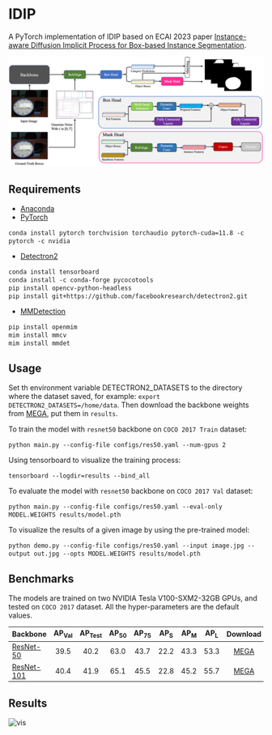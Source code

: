 # IDIP

A PyTorch implementation of IDIP based on ECAI 2023 paper
[Instance-aware Diffusion Implicit Process for Box-based Instance Segmentation](https://ebooks.iospress.nl/doi/10.3233/FAIA230485).

![Network Architecture](results/model.png)

## Requirements

- [Anaconda](https://www.anaconda.com/download/)
- [PyTorch](https://pytorch.org)

```
conda install pytorch torchvision torchaudio pytorch-cuda=11.8 -c pytorch -c nvidia
```

- [Detectron2](https://detectron2.readthedocs.io/en/latest/)

```
conda install tensorboard
conda install -c conda-forge pycocotools
pip install opencv-python-headless
pip install git+https://github.com/facebookresearch/detectron2.git
```

- [MMDetection](https://mmdetection.readthedocs.io/en/latest/)

```
pip install openmim
mim install mmcv 
mim install mmdet
```

## Usage

Set th environment variable DETECTRON2_DATASETS to the directory where the dataset saved, for example:
`export DETECTRON2_DATASETS=/home/data`. Then download the backbone weights
from [MEGA](https://mega.nz/folder/mSg00RZS#tkb1KdwIGZRTqcWnPZov7A), put them in `results`.

To train the model with `resnet50` backbone on `COCO 2017 Train` dataset:

```
python main.py --config-file configs/res50.yaml --num-gpus 2
```

Using tensorboard to visualize the training process:

```
tensorboard --logdir=results --bind_all
```

To evaluate the model with `resnet50` backbone on `COCO 2017 Val` dataset:

```
python main.py --config-file configs/res50.yaml --eval-only MODEL.WEIGHTS results/model.pth
```

To visualize the results of a given image by using the pre-trained model:

```
python demo.py --config-file configs/res50.yaml --input image.jpg --output out.jpg --opts MODEL.WEIGHTS results/model.pth
```

## Benchmarks

The models are trained on two NVIDIA Tesla V100-SXM2-32GB GPUs, and tested on `COCO 2017` dataset.
All the hyper-parameters are the default values.

| Backbone                          | AP<sub>Val</sub> | AP<sub>Test</sub> | AP<sub>50</sub> | AP<sub>75</sub> | AP<sub>S</sub> | AP<sub>M</sub> | AP<sub>L</sub> |                                     Download                                      |
|-----------------------------------|:----------------:|:-----------------:|:---------------:|:---------------:|:--------------:|:--------------:|:--------------:|:---------------------------------------------------------------------------------:|
| [ResNet-50](configs/res50.yaml)   |       39.5       |       40.2        |      63.0       |      43.7       |      22.2      |      43.3      |      53.3      | [MEGA](https://mega.nz/file/qfxDBJII#44X2y4CONSRfTuG2FE0kFwneSnYVYltbOqzxTdysXIQ) |
| [ResNet-101](configs/res101.yaml) |       40.4       |       41.9        |      65.1       |      45.5       |      22.8      |      45.2      |      55.7      | [MEGA](https://mega.nz/file/uS4iTKAQ#2Gy9Z_QdMgV4OAHnCZapL1tNDXf6N4IWAYFw2VJx3_I) |

## Results

![vis](results/seg.png)
